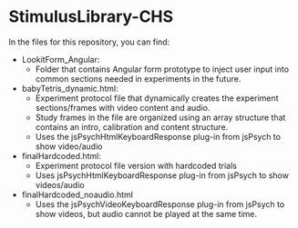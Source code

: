 # StimulusLibrary-CHS

In the files for this repository, you can find:
- LookitForm_Angular:
  - Folder that contains Angular form prototype to inject user input into common sections needed in experiments in the future.
- babyTetris_dynamic.html:
  - Experiment protocol file that dynamically creates the experiment sections/frames with video content and audio.
  - Study frames in the file are organized using an array structure that contains an intro, calibration and content structure.
  - Uses the jsPsychHtmlKeyboardResponse plug-in from jsPsych to show video/audio
- finalHardcoded.html:
  - Experiment protocol file version with hardcoded trials
  - Uses jsPsychHtmlKeyboardResponse plug-in from jsPsych to show videos/audio
- finalHardcoded_noaudio.html
  - Uses the jsPsychVideoKeyboardResponse plug-in from jsPsych to show videos, but audio cannot be played at the same time.
